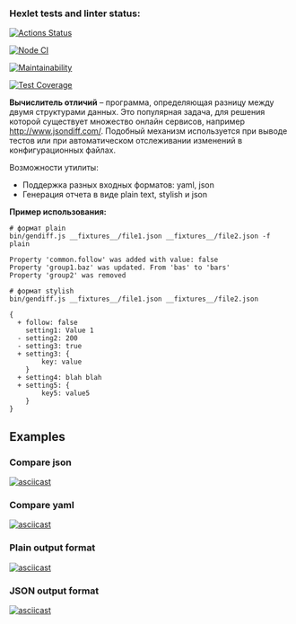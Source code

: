 ### Hexlet tests and linter status:
[![Actions Status](https://github.com/Enstrue/frontend-project-46/actions/workflows/hexlet-check.yml/badge.svg)](https://github.com/Enstrue/frontend-project-46/actions)

[![Node CI](https://github.com/Enstrue/frontend-project-46/actions/workflows/node.js.yml/badge.svg)](https://github.com/Enstrue/frontend-project-46/actions/workflows/node.js.yml)

[![Maintainability](https://api.codeclimate.com/v1/badges/98b4467774ba9e81009b/maintainability)](https://codeclimate.com/github/Enstrue/frontend-project-46/maintainability)

[![Test Coverage](https://api.codeclimate.com/v1/badges/98b4467774ba9e81009b/test_coverage)](https://codeclimate.com/github/Enstrue/frontend-project-46/test_coverage)

**Вычислитель отличий** – программа, определяющая разницу между двумя структурами данных. Это популярная задача, для решения которой существует множество онлайн сервисов, например http://www.jsondiff.com/. Подобный механизм используется при выводе тестов или при автоматическом отслеживании изменений в конфигурационных файлах.

Возможности утилиты:

- Поддержка разных входных форматов: yaml, json
- Генерация отчета в виде plain text, stylish и json

**Пример использования:**

```
# формат plain
bin/gendiff.js __fixtures__/file1.json __fixtures__/file2.json -f plain

Property 'common.follow' was added with value: false
Property 'group1.baz' was updated. From 'bas' to 'bars'
Property 'group2' was removed

# формат stylish
bin/gendiff.js __fixtures__/file1.json __fixtures__/file2.json

{
  + follow: false
    setting1: Value 1
  - setting2: 200
  - setting3: true
  + setting3: {
        key: value
    }
  + setting4: blah blah
  + setting5: {
        key5: value5
    }
}
```

## Examples
### Compare json
[![asciicast](https://asciinema.org/a/655815.svg)](https://asciinema.org/a/655815)
### Compare yaml
[![asciicast](https://asciinema.org/a/655816.svg)](https://asciinema.org/a/655816)
### Plain output format
[![asciicast](https://asciinema.org/a/655817.svg)](https://asciinema.org/a/655817)
### JSON output format
[![asciicast](https://asciinema.org/a/655818.svg)](https://asciinema.org/a/655818)